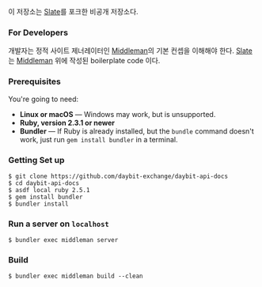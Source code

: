 
이 저장소는 [Slate](https://github.com/lord/slate)를 포크한 비공개 저장소다.

### For Developers
개발자는 정적 사이트 제너레이터인 [Middleman](https://github.com/middleman/middleman)의 기본 컨셉을 이해해야 한다. [Slate](https://github.com/lord/slate)는 [Middleman](https://github.com/middleman/middleman) 위에 작성된 boilerplate code 이다.


### Prerequisites

You're going to need:

 - **Linux or macOS** — Windows may work, but is unsupported.
 - **Ruby, version 2.3.1 or newer**
 - **Bundler** — If Ruby is already installed, but the `bundle` command doesn't work, just run `gem install bundler` in a terminal.

### Getting Set up
```shell
$ git clone https://github.com/daybit-exchange/daybit-api-docs
$ cd daybit-api-docs
$ asdf local ruby 2.5.1
$ gem install bundler
$ bundler install
```

### Run a server on `localhost`
```shell
$ bundler exec middleman server
```

### Build
```shell
$ bundler exec middleman build --clean
```


